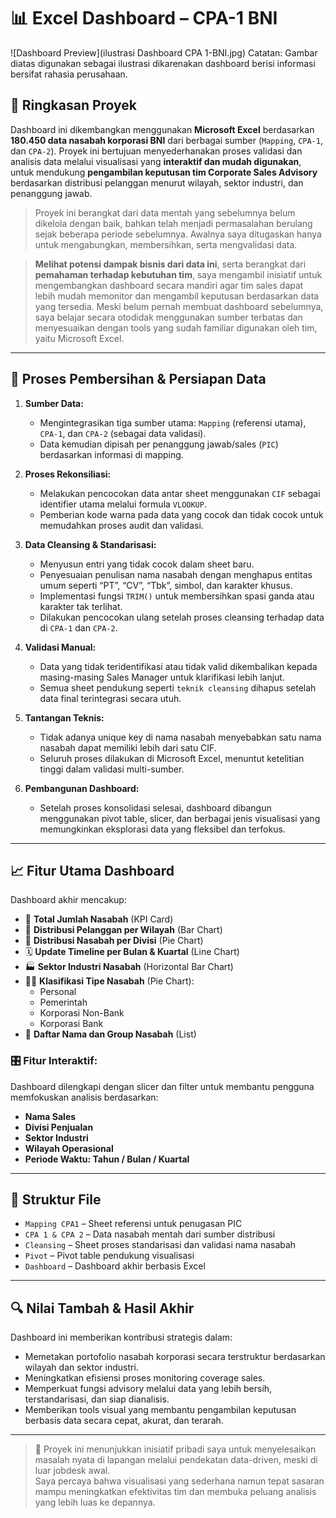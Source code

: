 # 📊 Excel Dashboard – CPA-1 BNI

![Dashboard Preview](ilustrasi Dashboard CPA 1-BNI.jpg)
Catatan: Gambar diatas digunakan sebagai ilustrasi dikarenakan dashboard berisi informasi bersifat rahasia perusahaan.

## 📝 Ringkasan Proyek

Dashboard ini dikembangkan menggunakan **Microsoft Excel** berdasarkan **180.450 data nasabah korporasi BNI** dari berbagai sumber (`Mapping`, `CPA-1`, dan `CPA-2`). Proyek ini bertujuan menyederhanakan proses validasi dan analisis data melalui visualisasi yang **interaktif dan mudah digunakan**, untuk mendukung **pengambilan keputusan tim Corporate Sales Advisory** berdasarkan distribusi pelanggan menurut wilayah, sektor industri, dan penanggung jawab.

> Proyek ini berangkat dari data mentah yang sebelumnya belum dikelola dengan baik, bahkan telah menjadi permasalahan berulang sejak beberapa periode sebelumnya. Awalnya saya ditugaskan hanya untuk mengabungkan, membersihkan, serta mengvalidasi data. 

> **Melihat potensi dampak bisnis dari data ini**, serta berangkat dari **pemahaman terhadap kebutuhan tim**, saya mengambil inisiatif untuk mengembangkan dashboard secara mandiri agar tim sales dapat lebih mudah memonitor dan mengambil keputusan berdasarkan data yang tersedia. Meski belum pernah membuat dashboard sebelumnya, saya belajar secara otodidak menggunakan sumber terbatas dan menyesuaikan dengan tools yang sudah familiar digunakan oleh tim, yaitu Microsoft Excel.

---

## 🧹 Proses Pembersihan & Persiapan Data

1. **Sumber Data:**
   - Mengintegrasikan tiga sumber utama: `Mapping` (referensi utama), `CPA-1`, dan `CPA-2` (sebagai data validasi).
   - Data kemudian dipisah per penanggung jawab/sales (`PIC`)  berdasarkan informasi di mapping.

2. **Proses Rekonsiliasi:**
   - Melakukan pencocokan data antar sheet menggunakan `CIF` sebagai identifier utama melalui formula `VLOOKUP`.
   - Pemberian kode warna pada data yang cocok dan tidak cocok untuk memudahkan proses audit dan validasi.

3. **Data Cleansing & Standarisasi:**
   - Menyusun entri yang tidak cocok dalam sheet baru.
   - Penyesuaian penulisan nama nasabah dengan menghapus entitas umum seperti “PT”, “CV”, “Tbk”, simbol, dan karakter khusus.
   - Implementasi fungsi `TRIM()` untuk membersihkan spasi ganda atau karakter tak terlihat.
   - Dilakukan pencocokan ulang setelah proses cleansing terhadap data di `CPA-1` dan `CPA-2`.

4. **Validasi Manual:**
   - Data yang tidak teridentifikasi atau tidak valid dikembalikan kepada masing-masing Sales Manager untuk klarifikasi lebih lanjut.
   - Semua sheet pendukung seperti `teknik cleansing` dihapus setelah data final terintegrasi secara utuh.

5. **Tantangan Teknis:**
   - Tidak adanya unique key di nama nasabah menyebabkan satu nama nasabah dapat memiliki lebih dari satu CIF.
   - Seluruh proses dilakukan di Microsoft Excel, menuntut ketelitian tinggi dalam validasi multi-sumber.

6. **Pembangunan Dashboard:**
   - Setelah proses konsolidasi selesai, dashboard dibangun menggunakan pivot table, slicer, dan berbagai jenis visualisasi yang memungkinkan eksplorasi data yang fleksibel dan terfokus.

---

## 📈 Fitur Utama Dashboard

Dashboard akhir mencakup:

- 🔢 **Total Jumlah Nasabah** (KPI Card)
- 📍 **Distribusi Pelanggan per Wilayah** (Bar Chart)
- 🧭 **Distribusi Nasabah per Divisi** (Pie Chart)
- 🗓️ **Update Timeline per Bulan & Kuartal** (Line Chart)
- 🏭 **Sektor Industri Nasabah** (Horizontal Bar Chart)
- 🧑‍💼 **Klasifikasi Tipe Nasabah** (Pie Chart):
  - Personal  
  - Pemerintah  
  - Korporasi Non-Bank  
  - Korporasi Bank
- 📁 **Daftar Nama dan Group Nasabah** (List)


### 🎛️ Fitur Interaktif:

Dashboard dilengkapi dengan slicer dan filter untuk membantu pengguna memfokuskan analisis berdasarkan:

- **Nama Sales**  
- **Divisi Penjualan**  
- **Sektor Industri**  
- **Wilayah Operasional**  
- **Periode Waktu: Tahun / Bulan / Kuartal**

---

## 📁 Struktur File

- `Mapping CPA1` – Sheet referensi untuk penugasan PIC  
- `CPA 1 & CPA 2` – Data nasabah mentah dari sumber distribusi  
- `Cleansing` – Sheet proses standarisasi dan validasi nama nasabah  
- `Pivot` – Pivot table pendukung visualisasi  
- `Dashboard` – Dashboard akhir berbasis Excel

---

## 🔍 Nilai Tambah & Hasil Akhir

Dashboard ini memberikan kontribusi strategis dalam:

- Memetakan portofolio nasabah korporasi secara terstruktur berdasarkan wilayah dan sektor industri.
- Meningkatkan efisiensi proses monitoring coverage sales.
- Memperkuat fungsi advisory melalui data yang lebih bersih, terstandarisasi, dan siap dianalisis.
- Memberikan tools visual yang membantu pengambilan keputusan berbasis data secara cepat, akurat, dan terarah.

---

> 🚀 Proyek ini menunjukkan inisiatif pribadi saya untuk menyelesaikan masalah nyata di lapangan melalui pendekatan data-driven, meski di luar jobdesk awal.  
> Saya percaya bahwa visualisasi yang sederhana namun tepat sasaran mampu meningkatkan efektivitas tim dan membuka peluang analisis yang lebih luas ke depannya.
